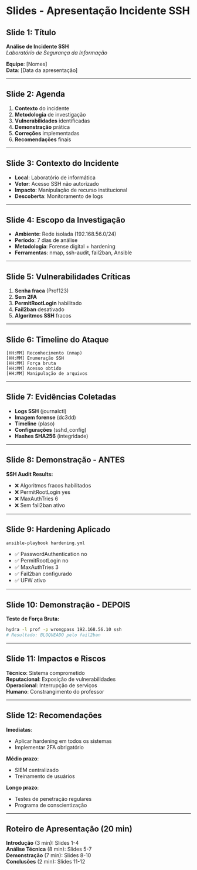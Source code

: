 # Slides - Apresentação Incidente SSH

## Slide 1: Título
**Análise de Incidente SSH**  
*Laboratório de Segurança da Informação*

**Equipe**: [Nomes]  
**Data**: [Data da apresentação]

---

## Slide 2: Agenda
1. **Contexto** do incidente
2. **Metodologia** de investigação  
3. **Vulnerabilidades** identificadas
4. **Demonstração** prática
5. **Correções** implementadas
6. **Recomendações** finais

---

## Slide 3: Contexto do Incidente
- **Local**: Laboratório de informática
- **Vetor**: Acesso SSH não autorizado
- **Impacto**: Manipulação de recurso institucional
- **Descoberta**: Monitoramento de logs

---

## Slide 4: Escopo da Investigação
- **Ambiente**: Rede isolada (192.168.56.0/24)
- **Período**: 7 dias de análise
- **Metodologia**: Forense digital + hardening
- **Ferramentas**: nmap, ssh-audit, fail2ban, Ansible

---

## Slide 5: Vulnerabilidades Críticas
1. **Senha fraca** (Prof123)
2. **Sem 2FA** 
3. **PermitRootLogin** habilitado
4. **Fail2ban** desativado
5. **Algoritmos SSH** fracos

---

## Slide 6: Timeline do Ataque
```
[HH:MM] Reconhecimento (nmap)
[HH:MM] Enumeração SSH  
[HH:MM] Força bruta
[HH:MM] Acesso obtido
[HH:MM] Manipulação de arquivos
```

---

## Slide 7: Evidências Coletadas
- **Logs SSH** (journalctl)
- **Imagem forense** (dc3dd)
- **Timeline** (plaso)
- **Configurações** (sshd_config)
- **Hashes SHA256** (integridade)

---

## Slide 8: Demonstração - ANTES
**SSH Audit Results:**
- ❌ Algoritmos fracos habilitados
- ❌ PermitRootLogin yes
- ❌ MaxAuthTries 6
- ❌ Sem fail2ban ativo

---

## Slide 9: Hardening Aplicado
```bash
ansible-playbook hardening.yml
```
- ✅ PasswordAuthentication no
- ✅ PermitRootLogin no  
- ✅ MaxAuthTries 3
- ✅ Fail2ban configurado
- ✅ UFW ativo

---

## Slide 10: Demonstração - DEPOIS
**Teste de Força Bruta:**
```bash
hydra -l prof -p wrongpass 192.168.56.10 ssh
# Resultado: BLOQUEADO pelo fail2ban
```

---

## Slide 11: Impactos e Riscos
**Técnico**: Sistema comprometido  
**Reputacional**: Exposição de vulnerabilidades  
**Operacional**: Interrupção de serviços  
**Humano**: Constrangimento do professor

---

## Slide 12: Recomendações
**Imediatas**:
- Aplicar hardening em todos os sistemas
- Implementar 2FA obrigatório

**Médio prazo**:
- SIEM centralizado
- Treinamento de usuários

**Longo prazo**:
- Testes de penetração regulares
- Programa de conscientização

---

## Roteiro de Apresentação (20 min)

**Introdução** (3 min): Slides 1-4  
**Análise Técnica** (8 min): Slides 5-7  
**Demonstração** (7 min): Slides 8-10  
**Conclusões** (2 min): Slides 11-12